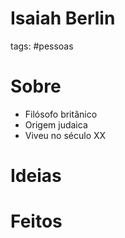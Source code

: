 # Isaiah Berlin
tags: #pessoas

# Sobre
- Filósofo britânico
- Origem judaica
- Viveu no século XX
# Ideias
# Feitos